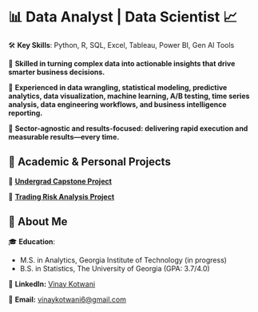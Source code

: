 # 📊 Data Analyst | Data Scientist 📈  

🛠 **Key Skills**: Python, R, SQL, Excel, Tableau, Power BI, Gen AI Tools

🔹 **Skilled in turning complex data into actionable insights that drive smarter business decisions.**

🔹 **Experienced in data wrangling, statistical modeling, predictive analytics, data visualization, machine learning, A/B testing, time series analysis, data engineering workflows, and business intelligence reporting.**  

🔹 **Sector-agnostic and results-focused: delivering rapid execution and measurable results—every time.**



## 🚀 Academic & Personal Projects  

🔹 **[Undergrad Capstone Project](project1.md)**  

🔹 **[Trading Risk Analysis Project](project2.md)** 



## 📌 About Me  

🎓 **Education**: 
  - M.S. in Analytics, Georgia Institute of Technology (in progress)
  - B.S. in Statistics, The University of Georgia (GPA: 3.7/4.0)

💼 **LinkedIn:** [Vinay Kotwani](https://www.linkedin.com/in/vinay-kotwani-39173222a)

📧 **Email:** [vinaykotwani6@gmail.com](mailto:vinaykotwani6@gmail.com)  

